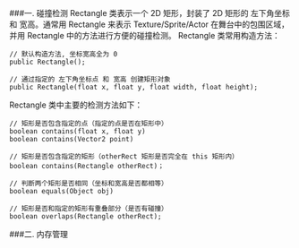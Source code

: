 ###一. 碰撞检测
Rectangle 类表示一个 2D 矩形，封装了 2D 矩形的 左下角坐标 和 宽高。通常用 Rectangle 来表示 Texture/Sprite/Actor 在舞台中的包围区域，并用 Rectangle 中的方法进行方便的碰撞检测。
Rectangle 类常用构造方法：
```
// 默认构造方法, 坐标宽高全为 0
public Rectangle();

// 通过指定的 左下角坐标点 和 宽高 创建矩形对象
public Rectangle(float x, float y, float width, float height);
```

Rectangle 类中主要的检测方法如下：
```
// 矩形是否包含指定的点（指定的点是否在矩形中）
boolean contains(float x, float y)
boolean contains(Vector2 point)

// 矩形是否包含指定的矩形（otherRect 矩形是否完全在 this 矩形内）
boolean contains(Rectangle otherRect)；

// 判断两个矩形是否相同（坐标和宽高是否都相等）
boolean equals(Object obj)

// 矩形是否和指定的矩形有重叠部分（是否有碰撞）
boolean overlaps(Rectangle otherRect);

```

###二. 内存管理
